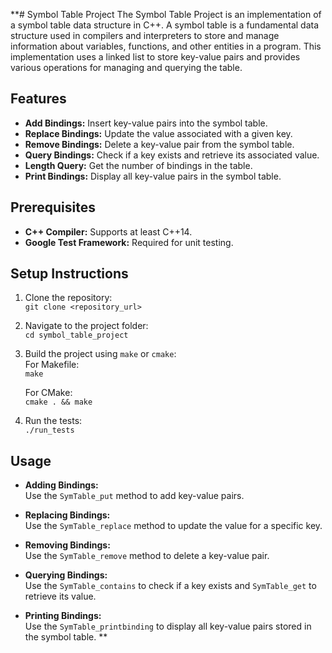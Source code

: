 **# Symbol Table Project
  The Symbol Table Project is an implementation of a symbol table data structure in C++. A symbol table is a fundamental data structure used in compilers and interpreters to store and manage information about variables, functions, and other entities in a program. This implementation uses a linked list to store key-value pairs and provides various operations for managing and querying the table.

## Features
- **Add Bindings:** Insert key-value pairs into the symbol table.
- **Replace Bindings:** Update the value associated with a given key.
- **Remove Bindings:** Delete a key-value pair from the symbol table.
- **Query Bindings:** Check if a key exists and retrieve its associated value.
- **Length Query:** Get the number of bindings in the table.
- **Print Bindings:** Display all key-value pairs in the symbol table.

## Prerequisites
- **C++ Compiler:** Supports at least C++14.
- **Google Test Framework:** Required for unit testing.

## **Setup Instructions**

1. Clone the repository:  
   `git clone <repository_url>`

2. Navigate to the project folder:  
   `cd symbol_table_project`

3. Build the project using `make` or `cmake`:  
   For Makefile:  
   `make`

   For CMake:  
   `cmake . && make`

4. Run the tests:  
   `./run_tests`

## **Usage**

- **Adding Bindings:**  
  Use the `SymTable_put` method to add key-value pairs.

- **Replacing Bindings:**  
  Use the `SymTable_replace` method to update the value for a specific key.

- **Removing Bindings:**  
  Use the `SymTable_remove` method to delete a key-value pair.

- **Querying Bindings:**  
  Use the `SymTable_contains` to check if a key exists and `SymTable_get` to retrieve its value.

- **Printing Bindings:**  
  Use the `SymTable_printbinding` to display all key-value pairs stored in the symbol table.
**
